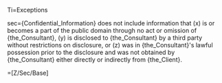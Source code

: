 Ti=Exceptions

sec={Confidential_Information} does not include information that (x) is or becomes a part of the public domain through no act or omission of {the_Consultant}, (y) is disclosed to {the_Consultant} by a third party without restrictions on disclosure, or (z) was in {the_Consultant}'s lawful possession prior to the disclosure and was not obtained by {the_Consultant} either directly or indirectly from {the_Client}.

=[Z/Sec/Base]